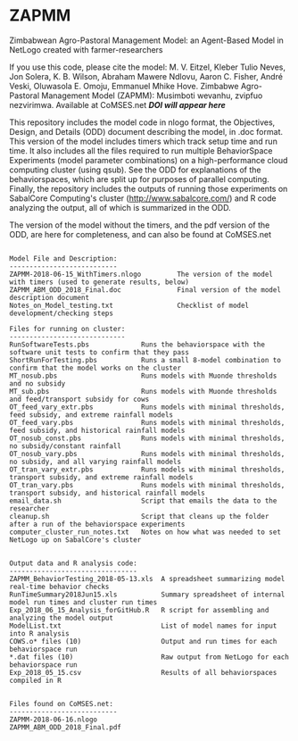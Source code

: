 # ZAPMM
Zimbabwean Agro-Pastoral Management Model: an Agent-Based Model in NetLogo created with farmer-researchers

If you use this code, please cite the model:
M. V. Eitzel, Kleber Tulio Neves, Jon Solera, K. B. Wilson, Abraham Mawere Ndlovu, Aaron C. Fisher, André Veski, Oluwasola E. Omoju, Emmanuel Mhike Hove. Zimbabwe Agro-Pastoral Management Model (ZAPMM): Musimboti wevanhu, zvipfuo nezvirimwa. Available at CoMSES.net ***DOI will appear here***


This repository includes the model code in nlogo format, the Objectives, Design, and Details (ODD) document describing the model, in .doc format.  This version of the model includes timers which track setup time and run time.  It also includes all the files required to run multiple BehaviorSpace Experiments (model parameter combinations) on a high-performance cloud computing cluster (using qsub).  See the ODD for explanations of the behaviorspaces, which are split up for purposes of parallel computing. Finally, the repository includes the outputs of running those experiments on SabalCore Computing's cluster (http://www.sabalcore.com/) and R code analyzing the output, all of which is summarized in the ODD.

The version of the model without the timers, and the pdf version of the ODD, are here for completeness, and can also be found at CoMSES.net 

~~~~~~~~~~~~~~~~~~~~~

Model File and Description:
---------------------------
ZAPMM-2018-06-15_WithTimers.nlogo         The version of the model with timers (used to generate results, below)
ZAPMM_ABM_ODD_2018_Final.doc              Final version of the model description document
Notes_on_Model_testing.txt                Checklist of model development/checking steps

Files for running on cluster:
-----------------------------
RunSoftwareTests.pbs             Runs the behaviorspace with the software unit tests to confirm that they pass
ShortRunForTesting.pbs           Runs a small 8-model combination to confirm that the model works on the cluster
MT_nosub.pbs                     Runs models with Muonde thresholds and no subsidy
MT_sub.pbs                       Runs models with Muonde thresholds and feed/transport subsidy for cows
OT_feed_vary_extr.pbs            Runs models with minimal thresholds, feed subsidy, and extreme rainfall models
OT_feed_vary.pbs                 Runs models with minimal thresholds, feed subsidy, and historical rainfall models
OT_nosub_const.pbs               Runs models with minimal thresholds, no subsidy/constant rainfall
OT_nosub_vary.pbs                Runs models with minimal thresholds, no subsidy, and all varying rainfall models
OT_tran_vary_extr.pbs            Runs models with minimal thresholds, transport subsidy, and extreme rainfall models
OT_tran_vary.pbs                 Runs models with minimal thresholds, transport subsidy, and historical rainfall models
email_data.sh                    Script that emails the data to the researcher
cleanup.sh                       Script that cleans up the folder after a run of the behaviorspace experiments
computer_cluster_run_notes.txt   Notes on how what was needed to set NetLogo up on SabalCore's cluster


Output data and R analysis code:
--------------------------------
ZAPMM_BehaviorTesting_2018-05-13.xls  A spreadsheet summarizing model real-time behavior checks
RunTimeSummary2018Jun15.xls           Summary spreadsheet of internal model run times and cluster run times
Exp_2018_06_15_Analysis_forGitHub.R   R script for assembling and analyzing the model output
ModelList.txt                         List of model names for input into R analysis
COWS.o* files (10)                    Output and run times for each behaviorspace run
*.dat files (10)                      Raw output from NetLogo for each behaviorspace run
Exp_2018_05_15.csv                    Results of all behaviorspaces compiled in R


Files found on CoMSES.net:
---------------------------
ZAPMM-2018-06-16.nlogo
ZAPMM_ABM_ODD_2018_Final.pdf
